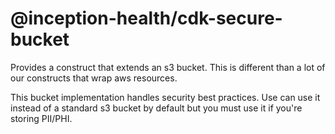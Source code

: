 # @inception-health/cdk-secure-bucket

Provides a construct that extends an s3 bucket. This is different than a lot of our constructs that wrap aws resources.

This bucket implementation handles security best practices. Use can use it instead of a standard s3 bucket by default but you must use it if you're storing PII/PHI.